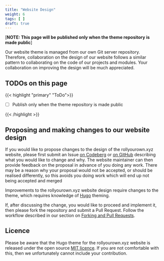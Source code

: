 ```yaml
---
title: "Website Design"
weight: 6
tags: [ ]
draft: true
---
```

<!-- SPDX-FileCopyrightText: 2022 Wilfred Nicoll <xyzroller@rollyourown.xyz> -->
<!-- SPDX-License-Identifier: CC-BY-SA-4.0 -->

[**NOTE: This page will be published only when the theme repository is made public**]

Our website theme is managed from our own Git server repository. Therefore, collaboration on the design of our website follows a similar pattern to collaborating on the code of our projects and modules. Your collaboration on improving the design will be much appreciated.

<!--more-->

## TODOs on this page

{{< highlight "primary" "ToDo">}}

- [ ] Publish only when the theme repository is made public

{{< /highlight >}}

## Proposing and making changes to our website design

If you would like to propose changes to the design of the rollyourown.xyz website, please first submit an Issue [on Codeberg](https://codeberg.org/rollyourown-xyz/ryo-website-hugo-theme/issues) or [on GitHub](https://github.com/rollyourown-xyz/ryo-website-hugo-theme/issues) describing what you would like to change and why. The website maintainer can then provide feedback on the proposal in advance of you doing any work. There may be a reason why your proposal would not be accepted, or should be realised differently, so this avoids you doing work which will end up not being accepted and merged

Improvements to the rollyourown.xyz website design require changes to the theme, which requires knowledge of [Hugo](https://gohugo.io/) theming.

If, after discussing the change, you would like to proceed and implement it, then please fork the repository and submit a Pull Request. Follow the workflow described in our section on [Forking and Pull Requests](/collaborate/working_with_git/forking_and_pull_requests/).

## Licence

Please be aware that the Hugo theme for the rollyourown.xyz website is released under the open source [MIT licence](https://codeberg.org/rollyourown-xyz/general-feedback/src/branch/main/LICENSE). If you are not comfortable with this, then we unfortunately cannot include your contribution.
